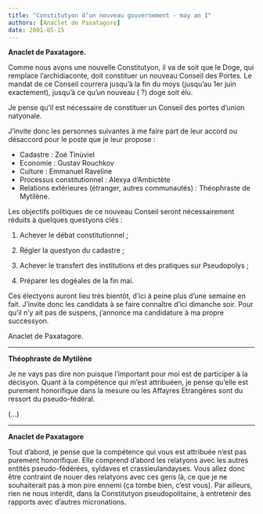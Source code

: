 ```yaml
---
title: "Constitutyon d’un nouveau gouvernement - may an I"
authors: [Anaclet de Paxatagore]
date: 2001-05-15
---
```


**Anaclet de Paxatagore.**

Comme nous avons une nouvelle Constitutyon, il va de soit que le Doge, qui remplace l’archidiaconte, doit constituer un nouveau Conseil des Portes. Le mandat de ce Conseil courrera jusqu’à la fin du moys (jusqu’au 1er juin exactement), jusqu’à ce qu’un nouveau ( ?) doge soit élu.

Je pense qu’il est nécessaire de constituer un Conseil des portes d’union natyonale.

J’invite donc les personnes suivantes à me faire part de leur accord ou désaccord pour le poste que je leur propose :

-  Cadastre : Zoé Tinùviel
-  Economie : Gustav Rouchkov
-  Culture : Emmanuel Raveline
-  Processus constitutionnel : Alexya d’Ambictète
-  Relations extérieures (étranger, autres communautés) : Théophraste de Mytilène.

Les objectifs politiques de ce nouveau Conseil seront nécessairement réduits à quelques questyons clés :

1) Achever le débat constitutionnel ;

2) Régler la questyon du cadastre ;

3) Achever le transfert des institutions et des pratiques sur Pseudopolys ;

4) Préparer les dogéales de la fin mai.

Ces électyons auront lieu très bientôt, d’ici à peine plus d’une semaine en fait. J’invite donc les candidats à se faire connaître d’ici dimanche soir. Pour qu’il n’y ait pas de suspens, j’annonce ma candidature à ma propre successyon.

Anaclet de Paxatagore.

---

**Théophraste de Mytilène**

Je ne vays pas dire non puisque l’important pour moi est de participer à la décisyon. Quant à la compétence qui m’est attribuéen, je pense qu’elle est purement honorifique dans la mesure ou les Affayres Etrangères sont du ressort du pseudo-fédéral.

(...)

---

**Anaclet de Paxatagore**

Tout d’abord, je pense que la compétence qui vous est attribuée n’est pas purement honorifique. Elle comprend d’abord les relatyons avec les autres entités pseudo-fédérées, syldaves et crassieulandayses. Vous allez donc être contraint de nouer des relatyons avec ces gens là, ce que je ne souhaiterait pas à mon pire ennemi (ça tombe bien, c’est vous). Par ailleurs, rien ne nous interdit, dans la Constitutyon pseudopolitaine, à entretenir des rapports avec d’autres micronations.